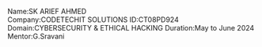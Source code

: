 Name:SK ARIEF AHMED  
Company:CODETECHIT SOLUTIONS
ID:CT08PD924
Domain:CYBERSECURITY & ETHICAL HACKING
Duration:May to June 2024
Mentor:G.Sravani
